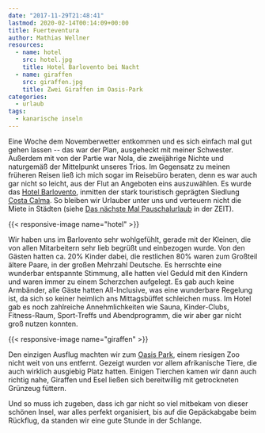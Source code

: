```yaml
---
date: "2017-11-29T21:48:41"
lastmod: 2020-02-14T00:14:09+00:00
title: Fuerteventura
author: Mathias Wellner
resources:
  - name: hotel
    src: hotel.jpg
    title: Hotel Barlovento bei Nacht
  - name: giraffen
    src: giraffen.jpg
    title: Zwei Giraffen im Oasis-Park
categories:
  - urlaub
tags:
  - kanarische inseln
---
```

Eine Woche dem Novemberwetter entkommen und es sich einfach mal gut gehen lassen -- das war der Plan, ausgeheckt mit meiner Schwester. Außerdem mit von der Partie war Nola, die zweijährige Nichte und naturgemäß der Mittelpunkt unseres Trios. Im Gegensatz zu meinen früheren Reisen ließ ich mich sogar im Reisebüro beraten, denn es war auch gar nicht so leicht, aus der Flut an Angeboten eins auszuwählen. Es wurde das [Hotel Barlovento](https://www.alltours.de/hotels/allsun-hotel-barlovento-fuerteventura-fue04.html), inmitten der stark touristisch geprägten Siedlung [Costa Calma](http://www.fuerteventura.com/costacalma/index.shtml). So bleiben wir Urlauber unter uns und verteuern nicht die Miete in Städten (siehe [Das nächste Mal Pauschalurlaub](http://www.zeit.de/entdecken/reisen/2017-07/tourismus-pauschalurlaub-stadt-gentrifizierung-touristifizierung) in der ZEIT). 

<!--more-->

{{< responsive-image name="hotel" >}}

Wir haben uns im Barlovento sehr wohlgefühlt, gerade mit der Kleinen, die von allen Mitarbeitern sehr lieb begrüßt und einbezogen wurde. Von den Gästen hatten ca. 20% Kinder dabei, die restlichen 80% waren zum Großteil ältere Paare, in der großen Mehrzahl Deutsche. Es herrschte eine wunderbar entspannte Stimmung, alle hatten viel Geduld mit den Kindern und waren immer zu einem Scherzchen aufgelegt. Es gab auch keine Armbänder, alle Gäste hatten All-Inclusive, was eine wunderbare Regelung ist, da sich so keiner heimlich ans Mittagsbüffet schleichen muss. Im Hotel gab es noch zahlreiche Annehmlichkeiten wie Sauna, Kinder-Clubs, Fitness-Raum, Sport-Treffs und Abendprogramm, die wir aber gar nicht groß nutzen konnten. 

{{< responsive-image name="giraffen" >}}

Den einzigen Ausflug machten wir zum [Oasis Park](http://www.fuerteventuraoasispark.com/de), einem riesigen Zoo nicht weit von uns entfernt. Gezeigt wurden vor allem afrikanische Tiere, die auch wirklich ausgiebig Platz hatten. Einigen Tierchen kamen wir dann auch richtig nahe, Giraffen und Esel ließen sich bereitwillig mit getrockneten Grünzeug füttern. 

Und so muss ich zugeben, dass ich gar nicht so viel mitbekam von dieser schönen Insel, war alles perfekt organisiert, bis auf die Gepäckabgabe beim Rückflug, da standen wir eine gute Stunde in der Schlange. 